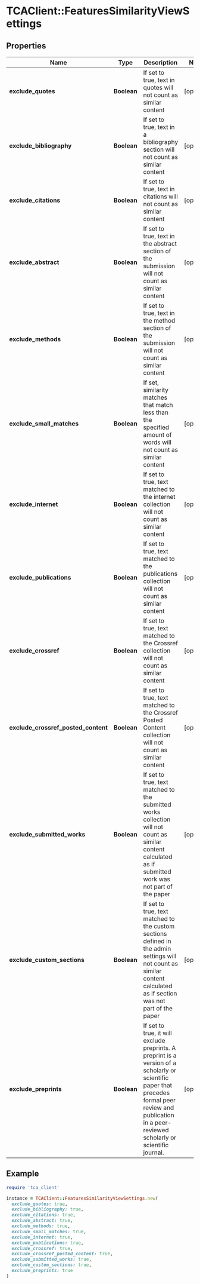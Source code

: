 # TCAClient::FeaturesSimilarityViewSettings

## Properties

| Name | Type | Description | Notes |
| ---- | ---- | ----------- | ----- |
| **exclude_quotes** | **Boolean** | If set to true, text in quotes will not count as similar content  | [optional] |
| **exclude_bibliography** | **Boolean** | If set to true, text in a bibliography section will not count as similar content  | [optional] |
| **exclude_citations** | **Boolean** | If set to true, text in citations will not count as similar content  | [optional] |
| **exclude_abstract** | **Boolean** | If set to true, text in the abstract section of the submission will not count as similar content  | [optional] |
| **exclude_methods** | **Boolean** | If set to true, text in the method section of the submission will not count as similar content  | [optional] |
| **exclude_small_matches** | **Boolean** | If set, similarity matches that match less than the specified amount of words will not count as similar content  | [optional] |
| **exclude_internet** | **Boolean** | If set to true, text matched to the internet collection will not count as similar content  | [optional] |
| **exclude_publications** | **Boolean** | If set to true, text matched to the publications collection will not count as similar content  | [optional] |
| **exclude_crossref** | **Boolean** | If set to true, text matched to the Crossref collection will not count as similar content  | [optional] |
| **exclude_crossref_posted_content** | **Boolean** | If set to true, text matched to the Crossref Posted Content collection will not count as similar content  | [optional] |
| **exclude_submitted_works** | **Boolean** | If set to true, text matched to the submitted works collection will not count as similar content calculated as if submitted work was not part of the paper  | [optional] |
| **exclude_custom_sections** | **Boolean** | If set to true, text matched to the custom sections defined in the admin settings will not count as similar content calculated as if section was not part of the paper  | [optional] |
| **exclude_preprints** | **Boolean** | If set to true, it will exclude preprints. A preprint is a version of a scholarly or scientific paper that precedes formal peer review and publication in a peer-reviewed scholarly or scientific journal.  | [optional] |

## Example

```ruby
require 'tca_client'

instance = TCAClient::FeaturesSimilarityViewSettings.new(
  exclude_quotes: true,
  exclude_bibliography: true,
  exclude_citations: true,
  exclude_abstract: true,
  exclude_methods: true,
  exclude_small_matches: true,
  exclude_internet: true,
  exclude_publications: true,
  exclude_crossref: true,
  exclude_crossref_posted_content: true,
  exclude_submitted_works: true,
  exclude_custom_sections: true,
  exclude_preprints: true
)
```

